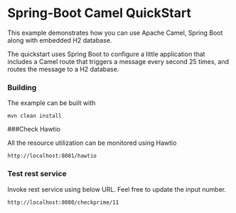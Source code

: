 # Spring-Boot Camel QuickStart

This example demonstrates how you can use Apache Camel, Spring Boot along with embedded H2 database.

The quickstart uses Spring Boot to configure a little application that includes a Camel route that triggers a message every second 25 times, and routes the message to a H2 database.

### Building

The example can be built with

    mvn clean install

###Check Hawtio

All the resource utilization can be monitored using Hawtio

    http://localhost:8081/hawtio


### Test rest service

Invoke rest service using below URL. Feel free to update the input number.

    http://localhost:8080/checkprime/11
